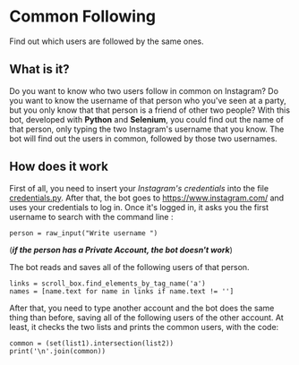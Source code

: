 # Common Following
Find out which users are followed by the same ones.

## What is it?
Do you want to know who two users follow in common on Instagram? Do you want to know the username of that person who you've seen at a party, but you only know that that person is a friend of other two people? With this bot, developed with **Python** and **Selenium**, you could find out the name of that person, only typing the two Instagram's username that you know.
The bot will find out the users in common, followed by those two usernames.

## How does it work
First of all, you need to insert your *Instagram's credentials* into the file [credentials.py](credentials.py). After that, the bot goes to https://www.instagram.com/ and uses your credentials to log in. Once it's logged in, it asks you the first username to search with the command line : 

``` person = raw_input("Write username ") ```

(***if the person has a Private Account, the bot doesn't work***)

The bot reads and saves all of the following users of that person. 

```
links = scroll_box.find_elements_by_tag_name('a')
names = [name.text for name in links if name.text != '']
```

After that, you need to type another account and the bot does the same thing than before, saving all of the following users of the other account.
At least, it checks the two lists and prints the common users, with the code: 

```
common = (set(list1).intersection(list2))
print('\n'.join(common))
```

